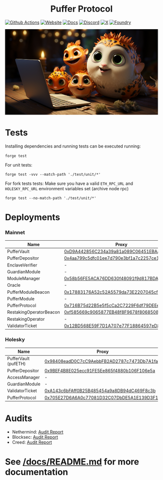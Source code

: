 # <h1 align="center"> Puffer Protocol </h1> 
[![Github Actions][gha-badge]][gha] [![Website][Website-badge]][Website] [![Docs][docs-badge]][docs]
  [![Discord][discord-badge]][discord] [![X][X-badge]][X] [![Foundry][foundry-badge]][foundry]

[Website-badge]: https://img.shields.io/badge/WEBSITE-8A2BE2
[Website]: https://www.puffer.fi
[X-badge]: https://img.shields.io/twitter/follow/puffer_finance
[X]: https://twitter.com/puffer_finance
[discord]: https://discord.gg/pufferfi
[docs-badge]: https://img.shields.io/badge/DOCS-8A2BE2
[docs]: https://docs.puffer.fi/
[discord-badge]: https://dcbadge.vercel.app/api/server/pufferfi?style=flat
[gha]: https://github.com/PufferFinance/PufferPool/actions
[gha-badge]: https://github.com/PufferFinance/PufferPool/actions/workflows/ci.yml/badge.svg
[foundry]: https://getfoundry.sh
[foundry-badge]: https://img.shields.io/badge/Built%20with-Foundry-FFDB1C.svg

![PUFFERS](image.png) 

# Tests

Installing dependencies and running tests can be executed running:

`forge test`

For unit tests:
```
forge test -vvv --match-path './test/unit/*'
```

For fork tests tests:
Make sure you have a valid `ETH_RPC_URL` and `HOLESKY_RPC_URL` environment variables set (archive node rpc)
```
forge test --no-match-path './test/unit/*'
```

# Deployments

### Mainnet

| Name                            | Proxy | Implementation |
| ------------------------------- | ----- | -------------- |
| PufferVault                     | [0xD9A442856C234a39a81a089C06451EBAa4306a72](https://etherscan.io/address/0xD9A442856C234a39a81a089C06451EBAa4306a72) | [0x7C93eDab7326E5Ff8d5B89B13e3681216Ab409B6](https://etherscan.io/address/0x7C93eDab7326E5Ff8d5B89B13e3681216Ab409B6) |
| PufferDepositor                 | [0x4aa799c5dfc01ee7d790e3bf1a7c2257ce1dceff](https://etherscan.io/address/0x4aa799c5dfc01ee7d790e3bf1a7c2257ce1dceff) | [0x55F4d6Acf015c878A88C8CD08a9D74ea0d40a304](https://etherscan.io/address/0x55F4d6Acf015c878A88C8CD08a9D74ea0d40a304) |
| EnclaveVerifier                 | - | [0x5D94174199a630A8396E749ea31d80Edf84ecF16](https://etherscan.io/address/0x5D94174199a630A8396E749ea31d80Edf84ecF16) |
| GuardianModule                  | - | [0xa95aa41bBa980Eb7a80e7bfF4F6218244C723f57](https://etherscan.io/address/0xa95aa41bBa980Eb7a80e7bfF4F6218244C723f57) |
| ModuleManager                   | [0x58b56FE5ACA76DD630f48091f9d817BDA964c302](https://etherscan.io/address/0x58b56FE5ACA76DD630f48091f9d817BDA964c302) | [0xF00ed0c05F399AcE32618E64D40E6f78d3220aCA](https://etherscan.io/address/0xF00ed0c05F399AcE32618E64D40E6f78d3220aCA) |
| Oracle                          | - | [0x785a54316Af8Cb61b16a82a3f60c08A18425fA86](https://etherscan.io/address/0x785a54316Af8Cb61b16a82a3f60c08A18425fA86) |
| PufferModuleBeacon                 | [0x17883176A52c52A5579da73E2207045cfa036184](https://etherscan.io/address/0x17883176A52c52A5579da73E2207045cfa036184) | - |
| PufferModule                    | - | [0x58E4313C7e53D962977706Bf40d8C098cda9DeC3](https://etherscan.io/address/0x58E4313C7e53D962977706Bf40d8C098cda9DeC3) |
| PufferProtocol                  | [0x716B75d22B5e5f5cCa2C7229F6df79DEEe84604E](https://etherscan.io/address/0x716B75d22B5e5f5cCa2C7229F6df79DEEe84604E) | [0x55202aa4b5Ee7a37776Fa5E6eC6208c6dF95945E](https://etherscan.io/address/0x55202aa4b5Ee7a37776Fa5E6eC6208c6dF95945E) |
| RestakingOperatorBeacon                 | [0xf585669c9065877EB48f8F9678f80685084Ef305](https://etherscan.io/address/0xf585669c9065877EB48f8F9678f80685084Ef305) | - |
| RestakingOperator               | - | [0x2De37b0B6aEF362D2e49FFD3aEdE121e28dB3266](https://etherscan.io/address/0x2De37b0B6aEF362D2e49FFD3aEdE121e28dB3266) |
| ValidatorTicket                 | [0x12BD568E59F7D1A707e77F18864597eD80C3D8fb](https://etherscan.io/address/0x12BD568E59F7D1A707e77F18864597eD80C3D8fb) | [0x04dA36Dd7662a196275dA4BeB90207966e97cdf9](https://etherscan.io/address/0x04dA36Dd7662a196275dA4BeB90207966e97cdf9) |


### Holesky



| Name                          | Proxy | Implementation |
| ----------------------------- | ----- | -------------- |
| PufferVault (pufETH)          | [0x98408eadD0C7cC9AebbFB2AD2787c7473Db7A1fa](https://holesky.etherscan.io/address/0x98408eadD0C7cC9AebbFB2AD2787c7473Db7A1fa) | [0x3Ed1653677626C38afcf88C6Eec954EE805B72F5](https://holesky.etherscan.io/address/0x3Ed1653677626C38afcf88C6Eec954EE805B72F5) |
| PufferDepositor               | [0x9BEF4B8E025ecc91FE5Ee865f4880b106F106e5a](https://holesky.etherscan.io/address/0x9BEF4B8E025ecc91FE5Ee865f4880b106F106e5a) | [0x335b6c8f5aa0073849a174c73eba985b851d18e6](https://holesky.etherscan.io/address/0x335b6c8f5aa0073849a174c73eba985b851d18e6) |
| AccessManager                 | - | [0xA6c916f85DAfeb6f726E03a1Ce8d08cf835138fF](https://holesky.etherscan.io/address/0xA6c916f85DAfeb6f726E03a1Ce8d08cf835138fF) |
| GuardianModule                | - | [0xD349FdCD0e4451381bfE7cba3ac28773E176b326](https://holesky.etherscan.io/address/0xD349FdCD0e4451381bfE7cba3ac28773E176b326) |
| ValidatorTicket               | [0xA143c6bFAff0B25B485454a9a8DB94dC469F8c3b](https://holesky.etherscan.io/address/0xA143c6bFAff0B25B485454a9a8DB94dC469F8c3b) | [0x5C67fb4410797960C45e573e266A7B79d5Bb4325](https://holesky.etherscan.io/address/0x5C67fb4410797960C45e573e266A7B79d5Bb4325) |
| PufferProtocol                | [0x705E27D6A6A0c77081D32C07DbDE5A1E139D3F14](https://holesky.etherscan.io/address/0x705E27D6A6A0c77081D32C07DbDE5A1E139D3F14) | [0xEFd2C463CD787e1e9119873dc0cbFd0AE28D8642](https://holesky.etherscan.io/address/0xEFd2C463CD787e1e9119873dc0cbFd0AE28D8642) |



# Audits
- Nethermind: [Audit Report](./docs/audits/Nethermind_PufferProtocol_NM0202_April2024.pdf)
- Blocksec: [Audit Report](./docs/audits/Blocksec_audit_April2024.pdf)
- Creed: [Audit Report](./docs/audits/Creed_Puffer_Finance_Audit_April2024.pdf)

# See [/docs/README.md](./docs/README.md) for more documentation